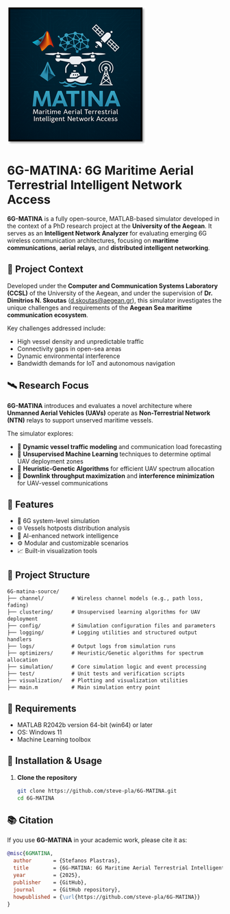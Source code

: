 ![MATINA 6G Logo](https://github.com/steve-pla/6G-MATINA/blob/main/resources/images/matina_6g_logo.png)

# 6G-MATINA: 6G Maritime Aerial Terrestrial Intelligent Network Access

**6G-MATINA** is a fully open-source, MATLAB-based simulator developed in the context of a PhD research project at the **University of the Aegean**. It serves as an **Intelligent Network Analyzer** for evaluating emerging 6G wireless communication architectures, focusing on **maritime communications**, **aerial relays**, and **distributed intelligent networking**.



## 🌊 Project Context

Developed under the **Computer and Communication Systems Laboratory (CCSL)** of the University of the Aegean, and under the supervision of **Dr. Dimitrios N. Skoutas** (d.skoutas@aegean.gr), this simulator investigates the unique challenges and requirements of the **Aegean Sea maritime communication ecosystem**.

Key challenges addressed include:

- High vessel density and unpredictable traffic
- Connectivity gaps in open-sea areas
- Dynamic environmental interference
- Bandwidth demands for IoT and autonomous navigation

## 🛰️ Research Focus

**6G-MATINA** introduces and evaluates a novel architecture where **Unmanned Aerial Vehicles (UAVs)** operate as **Non-Terrestrial Network (NTN)** relays to support unserved maritime vessels.

The simulator explores:

- 📡 **Dynamic vessel traffic modeling** and communication load forecasting  
- 🧠 **Unsupervised Machine Learning** techniques to determine optimal UAV deployment zones  
- 🧬 **Heuristic-Genetic Algorithms** for efficient UAV spectrum allocation  
- 📶 **Downlink throughput maximization** and **interference minimization** for UAV-vessel communications  

## 🚀 Features
- 📡 6G system-level simulation
- 🌐 Vessels hotposts distribution analysis
- 🤖 AI-enhanced network intelligence
- ⚙️ Modular and customizable scenarios
- 📈 Built-in visualization tools

## 📁 Project Structure
```
6G-matina-source/
├── channel/         # Wireless channel models (e.g., path loss, fading)
├── clustering/      # Unsupervised learning algorithms for UAV deployment
├── config/          # Simulation configuration files and parameters
├── logging/         # Logging utilities and structured output handlers
├── logs/            # Output logs from simulation runs
├── optimizers/      # Heuristic/Genetic algorithms for spectrum allocation
├── simulation/      # Core simulation logic and event processing
├── test/            # Unit tests and verification scripts
├── visualization/   # Plotting and visualization utilities
├── main.m           # Main simulation entry point
```


## 🧰 Requirements
- MATLAB R2042b version 64-bit (win64) or later
- OS: Windows 11
- Machine Learning toolbox

## 🔧 Installation & Usage

1. **Clone the repository**
   ```bash
   git clone https://github.com/steve-pla/6G-MATINA.git
   cd 6G-MATINA

## 📚 Citation

If you use **6G-MATINA** in your academic work, please cite it as:

```bibtex
@misc{6GMATINA,
  author       = {Stefanos Plastras},
  title        = {6G-MATINA: 6G Maritime Aerial Terrestrial Intelligent Network Access},
  year         = {2025},
  publisher    = {GitHub},
  journal      = {GitHub repository},
  howpublished = {\url{https://github.com/steve-pla/6G-MATINA}}
}

